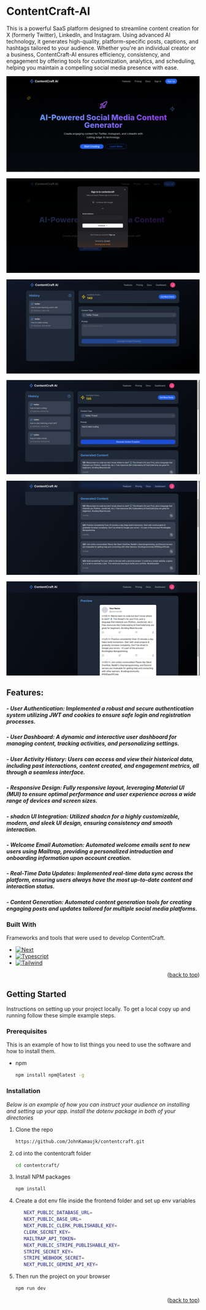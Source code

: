 # ContentCraft-AI
This is a powerful SaaS platform designed to streamline content creation for X (formerly Twitter), LinkedIn, and Instagram. Using advanced AI technology, it generates high-quality, platform-specific posts, captions, and hashtags tailored to your audience. Whether you're an individual creator or a business, ContentCraft-AI ensures efficiency, consistency, and engagement by offering tools for customization, analytics, and scheduling, helping you maintain a compelling social media presence with ease. 


![My Image](public/landing.png)

![My Image](public/signin.png)

![My Image](public/generate.png)

![My Image](public/dashboard.png)

![My Image](public/generated.png)

![My Image](public/preview.png)


## Features:

##### - **User Authentication**: Implemented a robust and secure authentication system utilizing JWT and cookies to ensure safe login and registration processes.  
##### - **User Dashboard**: A dynamic and interactive user dashboard for managing content, tracking activities, and personalizing settings.  
##### - **User Activity History**: Users can access and view their historical data, including past interactions, content created, and engagement metrics, all through a seamless interface.    
##### - **Responsive Design**: Fully responsive layout, leveraging Material UI (MUI) to ensure optimal performance and user experience across a wide range of devices and screen sizes.  
##### - **shadcn UI Integration**: Utilized shadcn for a highly customizable, modern, and sleek UI design, ensuring consistency and smooth interaction.  
##### - **Welcome Email Automation**: Automated welcome emails sent to new users using Mailtrap, providing a personalized introduction and onboarding information upon account creation.  
##### - **Real-Time Data Updates**: Implemented real-time data sync across the platform, ensuring users always have the most up-to-date content and interaction status.  
##### - **Content Generation**: Automated content generation tools for creating engaging posts and updates tailored for multiple social media platforms.  


### Built With

Frameworks and tools that were used to develop ContentCraft.

* [![Next][Next.js]][Next-url]
* [![Typescript][Typescript.dev]][Typescript-url]
* [![Tailwind][Tailwind.com]][Tailwind-url]

<p align="right">(<a href="#readme-top">back to top</a>)</p>



<!-- GETTING STARTED -->
## Getting Started

Instructions on setting up your project locally.
To get a local copy up and running follow these simple example steps.

### Prerequisites

This is an example of how to list things you need to use the software and how to install them.
* npm
  ```sh
  npm install npm@latest -g
  ```

### Installation

_Below is an example of how you can instruct your audience on installing and setting up your app. install the dotenv package in both of your directories_

1. Clone the repo
   ```sh
   https://github.com/JohnKamaujk/contentcraft.git
   ```
2. cd into the contentcraft folder
   ```sh
   cd contentcraft/
   ```
3. Install NPM packages
   ```sh
   npm install
   ```
4. Create a dot env file inside the frontend folder and set up env variables
   ```sh
      NEXT_PUBLIC_DATABASE_URL=
      NEXT_PUBLIC_BASE_URL=
      NEXT_PUBLIC_CLERK_PUBLISHABLE_KEY=
      CLERK_SECRET_KEY=
      MAILTRAP_API_TOKEN=
      NEXT_PUBLIC_STRIPE_PUBLISHABLE_KEY=
      STRIPE_SECRET_KEY=
      STRIPE_WEBHOOK_SECRET=
      NEXT_PUBLIC_GEMINI_API_KEY=
   ```
5. Then run the project on your browser
    ```sh
    npm run dev
    ```
<p align="right">(<a href="#readme-top">back to top</a>)</p>


<!-- MARKDOWN LINKS & IMAGES -->
<!-- https://www.markdownguide.org/basic-syntax/#reference-style-links -->
[Next.js]: https://img.shields.io/badge/next.js-000000?style=for-the-badge&logo=nextdotjs&logoColor=white
[Next-url]: https://nextjs.org/
[Typescript.dev]: https://img.shields.io/badge/Typescript-DD0031?style=for-the-badge&logo=typescript&logoColor=white
[Typescript-url]: https://www.typescriptlang.org/
[Tailwind.com]: https://img.shields.io/badge/Tailwind-563D7C?style=for-the-badge&logo=tailwind&logoColor=white
[Tailwind-url]: https://tailwindcss.com/


